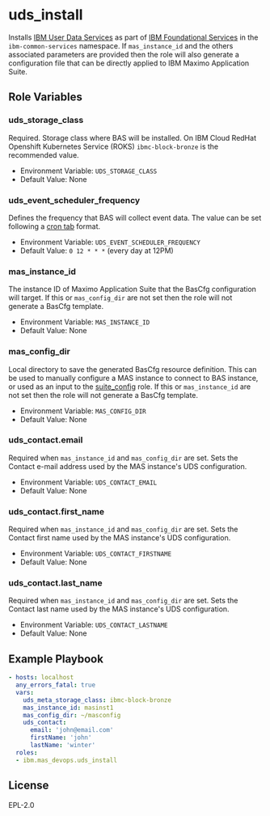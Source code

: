 uds_install
===========

Installs [IBM User Data Services](https://www.ibm.com/docs/en/cpfs?topic=services-enabling-user-data) as part of [IBM Foundational Services](https://www.ibm.com/docs/en/cpfs?topic=312-installing-foundational-services-by-using-console) in the `ibm-common-services` namespace.  If `mas_instance_id` and the others associated parameters are provided then the role will also generate a configuration file that can be directly applied to IBM Maximo Application Suite.


Role Variables
--------------

### uds_storage_class
Required.  Storage class where BAS will be installed.  On IBM Cloud RedHat Openshift Kubernetes Service (ROKS) `ibmc-block-bronze` is the recommended value.

- Environment Variable: `UDS_STORAGE_CLASS`
- Default Value: None


### uds_event_scheduler_frequency
Defines the frequency that BAS will collect event data. The value can be set following a [cron tab](https://crontab.guru/) format.

- Environment Variable: `UDS_EVENT_SCHEDULER_FREQUENCY`
- Default Value: `0 12 * * *` (every day at 12PM)

### mas_instance_id
The instance ID of Maximo Application Suite that the BasCfg configuration will target.  If this or `mas_config_dir` are not set then the role will not generate a BasCfg template.

- Environment Variable: `MAS_INSTANCE_ID`
- Default Value: None

### mas_config_dir
Local directory to save the generated BasCfg resource definition.  This can be used to manually configure a MAS instance to connect to BAS instance, or used as an input to the [suite_config](suite_config.md) role. If this or `mas_instance_id` are not set then the role will not generate a BasCfg template.

- Environment Variable: `MAS_CONFIG_DIR`
- Default Value: None

### uds_contact.email
Required when `mas_instance_id` and `mas_config_dir` are set.  Sets the Contact e-mail address used by the MAS instance's UDS configuration.

- Environment Variable: `UDS_CONTACT_EMAIL`
- Default Value: None

### uds_contact.first_name
Required when `mas_instance_id` and `mas_config_dir` are set.  Sets the Contact first name used by the MAS instance's UDS configuration.

- Environment Variable: `UDS_CONTACT_FIRSTNAME`
- Default Value: None

### uds_contact.last_name
Required when `mas_instance_id` and `mas_config_dir` are set.  Sets the Contact last name used by the MAS instance's UDS configuration.

- Environment Variable: `UDS_CONTACT_LASTNAME`
- Default Value: None

Example Playbook
----------------

```yaml
- hosts: localhost
  any_errors_fatal: true
  vars:
    uds_meta_storage_class: ibmc-block-bronze
    mas_instance_id: masinst1
    mas_config_dir: ~/masconfig
    uds_contact:
      email: 'john@email.com'
      firstName: 'john'
      lastName: 'winter'
  roles:
  - ibm.mas_devops.uds_install
```

License
-------

EPL-2.0
